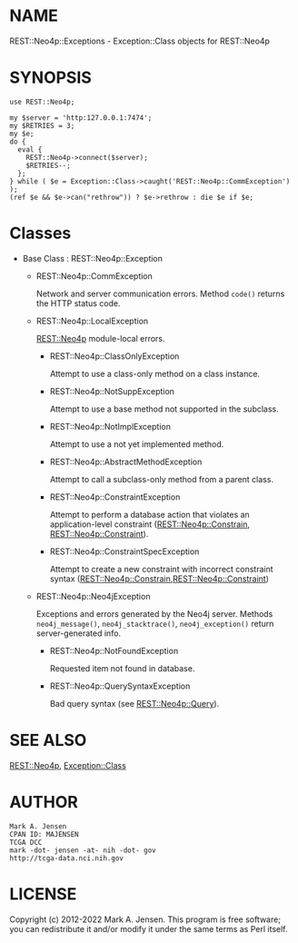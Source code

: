 # NAME

REST::Neo4p::Exceptions - Exception::Class objects for REST::Neo4p

# SYNOPSIS

    use REST::Neo4p;
    
    my $server = 'http:127.0.0.1:7474';
    my $RETRIES = 3;
    my $e;
    do {
      eval {
        REST::Neo4p->connect($server);
        $RETRIES--;
      };
    } while ( $e = Exception::Class->caught('REST::Neo4p::CommException') );
    (ref $e && $e->can("rethrow")) ? $e->rethrow : die $e if $e;

# Classes

- Base Class : REST::Neo4p::Exception
    - REST::Neo4p::CommException

        Network and server communication errors. Method `code()` returns the
        HTTP status code.

    - REST::Neo4p::LocalException

        [REST::Neo4p](/lib/REST/Neo4p.md) module-local errors.

        - REST::Neo4p::ClassOnlyException

            Attempt to use a class-only method on a class instance.

        - REST::Neo4p::NotSuppException

            Attempt to use a base method not supported in the subclass.

        - REST::Neo4p::NotImplException

            Attempt to use a not yet implemented method.

        - REST::Neo4p::AbstractMethodException

            Attempt to call a subclass-only method from a parent class.

        - REST::Neo4p::ConstraintException

            Attempt to perform a database action that violates an application-level
            constraint ([REST::Neo4p::Constrain](/lib/REST/Neo4p/Constrain.md), [REST::Neo4p::Constraint](/lib/REST/Neo4p/Constraint.md)).

        - REST::Neo4p::ConstraintSpecException

            Attempt to create a new constraint with incorrect constraint syntax
            ([REST::Neo4p::Constrain](/lib/REST/Neo4p/Constrain.md),[REST::Neo4p::Constraint](/lib/REST/Neo4p/Constraint.md))

    - REST::Neo4p::Neo4jException

        Exceptions and errors generated by the Neo4j server. Methods
        `neo4j_message()`, `neo4j_stacktrace()`, `neo4j_exception()` return
        server-generated info.

        - REST::Neo4p::NotFoundException

            Requested item not found in database.

        - REST::Neo4p::QuerySyntaxException

            Bad query syntax (see [REST::Neo4p::Query](/lib/REST/Neo4p/Query.md)).

# SEE ALSO

[REST::Neo4p](/lib/REST/Neo4p.md), [Exception::Class](https://metacpan.org/pod/Exception::Class)

# AUTHOR

    Mark A. Jensen
    CPAN ID: MAJENSEN
    TCGA DCC
    mark -dot- jensen -at- nih -dot- gov
    http://tcga-data.nci.nih.gov

# LICENSE

Copyright (c) 2012-2022 Mark A. Jensen. This program is free software; you
can redistribute it and/or modify it under the same terms as Perl
itself.

